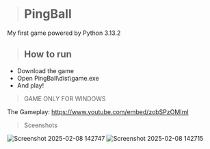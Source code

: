 > # PingBall
My first game
powered by Python 3.13.2

> ## How to run
- Download the game
- Open PingBall\dist\game.exe
- And play!

> GAME ONLY FOR WINDOWS

The Gameplay: https://www.youtube.com/embed/zobSPzOMImI

> Sceenshots

![Screenshot 2025-02-08 142747](https://github.com/user-attachments/assets/505aa1b4-ebed-4d70-a105-cdefaaba0878)
![Screenshot 2025-02-08 142715](https://github.com/user-attachments/assets/cc003b6a-88ac-4b4c-8683-e65ffad43d59)
